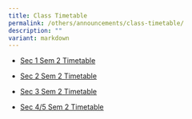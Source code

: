 ```yaml
---
title: Class Timetable
permalink: /others/announcements/class-timetable/
description: ""
variant: markdown
---
```

<ul data-tight="true" class="tight">
<li>
<p><a href="/files/Class%20Timetable/2025_Sec_1_Sem_2_Timetable.pdf" rel="noopener noreferrer nofollow" target="_blank">Sec 1 Sem 2 Timetable</a></p>
</li>
<li>
<p><a href="/files/Class%20Timetable/2025_Sec_2_Sem_2_Timetable.pdf" rel="noopener noreferrer nofollow" target="_blank">Sec 2 Sem 2 Timetable</a>
</p>
</li>
<li>
<p><a href="/files/Class%20Timetable/2025_Sec_3_Sem_2_Timetable.pdf" rel="noopener noreferrer nofollow" target="_blank">Sec 3 Sem 2 Timetable</a>
</p>
</li>
<li>
<p><a href="/files/Class%20Timetable/2025_Sec_4_5_Sem_2_Timetable.pdf" rel="noopener noreferrer nofollow" target="_blank">Sec 4/5 Sem 2 Timetable</a>
</p>
</li>
</ul>
<p></p>